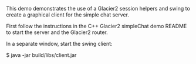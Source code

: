 This demo demonstrates the use of a Glacier2 session helpers and swing
to create a graphical client for the simple chat server.

First follow the instructions in the C++ Glacier2 simpleChat demo
README to start the server and the Glacier2 router.

In a separate window, start the swing client:

$ java -jar build/libs/client.jar
